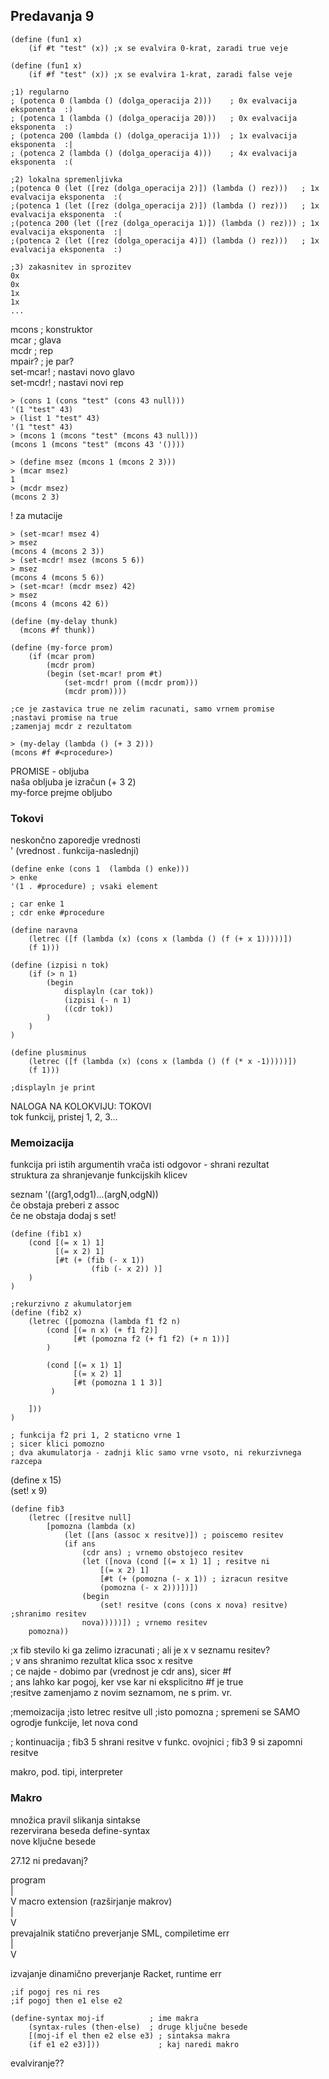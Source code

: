 ## Predavanja 9
```
(define (fun1 x)
    (if #t "test" (x)) ;x se evalvira 0-krat, zaradi true veje

(define (fun1 x)
    (if #f "test" (x)) ;x se evalvira 1-krat, zaradi false veje

;1) regularno
; (potenca 0 (lambda () (dolga_operacija 2)))    ; 0x evalvacija eksponenta  :)
; (potenca 1 (lambda () (dolga_operacija 20)))   ; 0x evalvacija eksponenta  :)
; (potenca 200 (lambda () (dolga_operacija 1)))  ; 1x evalvacija eksponenta  :|
; (potenca 2 (lambda () (dolga_operacija 4)))    ; 4x evalvacija eksponenta  :(

;2) lokalna spremenljivka
;(potenca 0 (let ([rez (dolga_operacija 2)]) (lambda () rez)))   ; 1x evalvacija eksponenta  :(
;(potenca 1 (let ([rez (dolga_operacija 2)]) (lambda () rez)))   ; 1x evalvacija eksponenta  :(
;(potenca 200 (let ([rez (dolga_operacija 1)]) (lambda () rez))) ; 1x evalvacija eksponenta  :|
;(potenca 2 (let ([rez (dolga_operacija 4)]) (lambda () rez)))   ; 1x evalvacija eksponenta  :)

;3) zakasnitev in sprozitev
0x
0x
1x
1x
...
```
mcons ; konstruktor  
mcar ; glava  
mcdr ; rep  
mpair? ; je par?  
set-mcar! ; nastavi novo glavo  
set-mcdr! ; nastavi novi rep  


```
> (cons 1 (cons "test" (cons 43 null)))
'(1 "test" 43)
> (list 1 "test" 43)
'(1 "test" 43)
> (mcons 1 (mcons "test" (mcons 43 null)))
(mcons 1 (mcons "test" (mcons 43 '())))

> (define msez (mcons 1 (mcons 2 3)))
> (mcar msez)
1
> (mcdr msez)
(mcons 2 3)
```

! za mutacije  
```
> (set-mcar! msez 4)
> msez
(mcons 4 (mcons 2 3))
> (set-mcdr! msez (mcons 5 6))
> msez
(mcons 4 (mcons 5 6))
> (set-mcar! (mcdr msez) 42)
> msez
(mcons 4 (mcons 42 6))
```
```
(define (my-delay thunk)
  (mcons #f thunk))

(define (my-force prom)
    (if (mcar prom)
        (mcdr prom)
        (begin (set-mcar! prom #t)
            (set-mcdr! prom ((mcdr prom)))
            (mcdr prom))))

;ce je zastavica true ne zelim racunati, samo vrnem promise
;nastavi promise na true
;zamenjaj mcdr z rezultatom

> (my-delay (lambda () (+ 3 2)))
(mcons #f #<procedure>)
```

PROMISE - obljuba  
naša obljuba je izračun (+ 3 2)  
my-force prejme obljubo

### Tokovi

neskončno zaporedje vrednosti  
' (vrednost . funkcija-naslednji)

```
(define enke (cons 1  (lambda () enke)))  
> enke  
'(1 . #procedure) ; vsaki element

; car enke 1
; cdr enke #procedure

(define naravna 
    (letrec ([f (lambda (x) (cons x (lambda () (f (+ x 1)))))])
    (f 1)))

(define (izpisi n tok)
    (if (> n 1)
        (begin
            displayln (car tok))
            (izpisi (- n 1) 
            ((cdr tok))
        )
    )
)

(define plusminus 
    (letrec ([f (lambda (x) (cons x (lambda () (f (* x -1)))))])
    (f 1)))

;displayln je print
```

NALOGA NA KOLOKVIJU: TOKOVI  
tok funkcij, pristej 1, 2, 3...

### Memoizacija

funkcija pri istih argumentih vrača isti odgovor - shrani rezultat  
struktura za shranjevanje funkcijskih klicev

seznam '((arg1,odg1)...(argN,odgN))  
če obstaja preberi z assoc  
če ne obstaja dodaj s set!

```
(define (fib1 x)
    (cond [(= x 1) 1]
          [(= x 2) 1]
          [#t (+ (fib (- x 1))
                  (fib (- x 2)) )]
    )
)

;rekurzivno z akumulatorjem
(define (fib2 x)
    (letrec ([pomozna (lambda f1 f2 n)
        (cond [(= n x) (+ f1 f2)] 
              [#t (pomozna f2 (+ f1 f2) (+ n 1))]
        )

        (cond [(= x 1) 1]
              [(= x 2) 1]
              [#t (pomozna 1 1 3)]
         )

    ]))
)

; funkcija f2 pri 1, 2 staticno vrne 1
; sicer klici pomozno
; dva akumulatorja - zadnji klic samo vrne vsoto, ni rekurzivnega razcepa
```

(define x 15)  
(set! x 9)

```
(define fib3
    (letrec ([resitve null]
        [pomozna (lambda (x)
            (let ([ans (assoc x resitve)]) ; poiscemo resitev
            (if ans
                (cdr ans) ; vrnemo obstojeco resitev
                (let ([nova (cond [(= x 1) 1] ; resitve ni
                    [(= x 2) 1]
                    [#t (+ (pomozna (- x 1)) ; izracun resitve
                    (pomozna (- x 2)))])])
                (begin
                    (set! resitve (cons (cons x nova) resitve) ;shranimo resitev
                nova)))))]) ; vrnemo resitev
    pomozna))
```

;x fib stevilo ki ga zelimo izracunati
; ali je x v seznamu resitev?  
; v ans shranimo rezultat klica ssoc x resitve  
; ce najde - dobimo par (vrednost je cdr ans), sicer #f  
; ans lahko kar pogoj, ker vse kar ni eksplicitno #f je true  
;resitve zamenjamo z novim seznamom, ne s prim. vr.  

;memoizacija
;isto letrec resitve ull
;isto pomozna
; spremeni se SAMO ogrodje funkcije, let nova cond

; kontinuacija
; fib3 5 shrani resitve v funkc. ovojnici
; fib3 9 si zapomni resitve

makro, pod. tipi, interpreter

### Makro
množica pravil slikanja sintakse  
rezervirana beseda define-syntax  
nove ključne besede

27.12 ni predavanj?

program  
|  
V macro extension (razširjanje makrov)   
|  
V  
prevajalnik statično preverjanje SML, compiletime err  
|  
V  

izvajanje dinamično preverjanje Racket, runtime err  

```
;if pogoj res ni res 
;if pogoj then e1 else e2

(define-syntax moj-if          ; ime makra
    (syntax-rules (then-else)  ; druge ključne besede
    [(moj-if el then e2 else e3) ; sintaksa makra
    (if e1 e2 e3)]))             ; kaj naredi makro
```

evalviranje??

